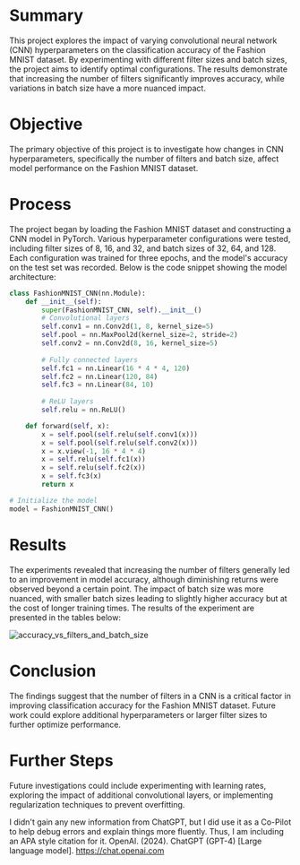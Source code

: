 # Summary
<p>This project explores the impact of varying convolutional neural network (CNN) hyperparameters on the classification accuracy of the Fashion MNIST dataset. By experimenting with different filter sizes and batch sizes, the project aims to identify optimal configurations. The results demonstrate that increasing the number of filters significantly improves accuracy, while variations in batch size have a more nuanced impact.</p>

# Objective
<p>The primary objective of this project is to investigate how changes in CNN hyperparameters, specifically the number of filters and batch size, affect model performance on the Fashion MNIST dataset.</p>

# Process
<p>The project began by loading the Fashion MNIST dataset and constructing a CNN model in PyTorch. Various hyperparameter configurations were tested, including filter sizes of 8, 16, and 32, and batch sizes of 32, 64, and 128. Each configuration was trained for three epochs, and the model's accuracy on the test set was recorded. Below is the code snippet showing the model architecture:</p>

```Python
class FashionMNIST_CNN(nn.Module):
    def __init__(self):
        super(FashionMNIST_CNN, self).__init__()
        # Convolutional layers
        self.conv1 = nn.Conv2d(1, 8, kernel_size=5)
        self.pool = nn.MaxPool2d(kernel_size=2, stride=2)
        self.conv2 = nn.Conv2d(8, 16, kernel_size=5)
        
        # Fully connected layers
        self.fc1 = nn.Linear(16 * 4 * 4, 120)
        self.fc2 = nn.Linear(120, 84)
        self.fc3 = nn.Linear(84, 10)
        
        # ReLU layers
        self.relu = nn.ReLU()

    def forward(self, x):
        x = self.pool(self.relu(self.conv1(x)))
        x = self.pool(self.relu(self.conv2(x)))
        x = x.view(-1, 16 * 4 * 4)
        x = self.relu(self.fc1(x))
        x = self.relu(self.fc2(x))
        x = self.fc3(x)
        return x

# Initialize the model
model = FashionMNIST_CNN()
```

# Results
<p>The experiments revealed that increasing the number of filters generally led to an improvement in model accuracy, although diminishing returns were observed beyond a certain point. The impact of batch size was more nuanced, with smaller batch sizes leading to slightly higher accuracy but at the cost of longer training times. The results of the experiment are presented in the tables below:</p>

![accuracy_vs_filters_and_batch_size](https://github.com/user-attachments/assets/9ccdfc22-8264-44bd-8c2c-37d3be29ba24)

# Conclusion
<p>The findings suggest that the number of filters in a CNN is a critical factor in improving classification accuracy for the Fashion MNIST dataset. Future work could explore additional hyperparameters or larger filter sizes to further optimize performance.</p>

# Further Steps
<p>Future investigations could include experimenting with learning rates, exploring the impact of additional convolutional layers, or implementing regularization techniques to prevent overfitting.</p>


I didn't gain any new information from ChatGPT, but I did use it as a Co-Pilot to help debug errors and explain things more fluently. Thus, I am including an APA style citation for it.
OpenAI. (2024). ChatGPT (GPT-4) [Large language model]. https://chat.openai.com